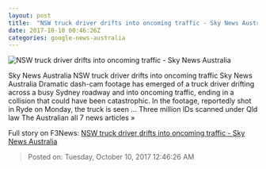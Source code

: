 ```yaml
---
layout: post
title:  "NSW truck driver drifts into oncoming traffic - Sky News Australia"
date: 2017-10-10 00:46:26Z
categories: google-news-australia
---
```


![NSW truck driver drifts into oncoming traffic - Sky News Australia](http://www.skynews.com.au/content/dam/skynews/news/national/nsw/2017/10/10/skynews_1224734230.jpg/_jcr_content/renditions/skynews.img.1200.1006.jpeg)

Sky News Australia NSW truck driver drifts into oncoming traffic Sky News Australia Dramatic dash-cam footage has emerged of a truck driver drifting across a busy Sydney roadway and into oncoming traffic, ending in a collision that could have been catastrophic. In the footage, reportedly shot in Ryde on Monday, the truck is seen ... Three million IDs scanned under Qld law The Australian all 7 news articles »


Full story on F3News: [NSW truck driver drifts into oncoming traffic - Sky News Australia](http://www.f3nws.com/n/uPtHcH)

> Posted on: Tuesday, October 10, 2017 12:46:26 AM
